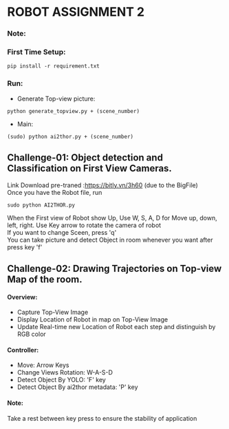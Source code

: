 # ROBOT ASSIGNMENT 2

### Note:


### First Time Setup:
```
pip install -r requirement.txt
```

### Run:
- Generate Top-view picture:
```
python generate_topview.py + (scene_number)
```
- Main:
```
(sudo) python ai2thor.py + (scene_number)
```

## Challenge-01: Object detection and Classification on First View Cameras.
Link Download pre-traned :https://bitly.vn/3h60 (due to the BigFile)<br>
Once you have the Robot file, run<br>
```
sudo python AI2THOR.py
```
When the First view of Robot show Up, Use W, S, A, D for Move up, down, left, right. Use Key arrow to rotate the camera of robot<br>
If you want to change Sceen, press 'q'<br>
You can take picture and detect Object in room whenever you want after press key 'f'<br>

## Challenge-02: Drawing Trajectories on Top-view Map of the room.
#### Overview: 
- Capture Top-View Image
- Display Location of Robot in map on Top-View Image
- Update Real-time new Location of Robot each step and distinguish by RGB color<br>
#### Controller:
- Move: Arrow Keys
- Change Views Rotation: W-A-S-D
- Detect Object By YOLO: 'F' key
- Detect Object By ai2thor metadata: 'P' key<br>
#### Note:
Take a rest between key press to ensure the stability of application


